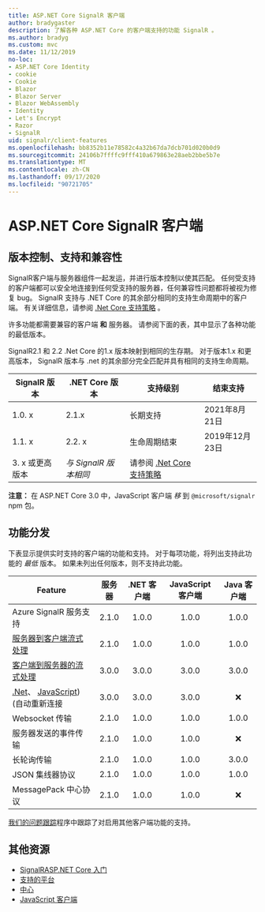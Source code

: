 ```yaml
---
title: ASP.NET Core SignalR 客户端
author: bradygaster
description: 了解各种 ASP.NET Core 的客户端支持的功能 SignalR 。
ms.author: bradyg
ms.custom: mvc
ms.date: 11/12/2019
no-loc:
- ASP.NET Core Identity
- cookie
- Cookie
- Blazor
- Blazor Server
- Blazor WebAssembly
- Identity
- Let's Encrypt
- Razor
- SignalR
uid: signalr/client-features
ms.openlocfilehash: bb8352b11e78582c4a32b67da7dcb701d020b0d9
ms.sourcegitcommit: 24106b7ffffc9fff410a679863e28aeb2bbe5b7e
ms.translationtype: MT
ms.contentlocale: zh-CN
ms.lasthandoff: 09/17/2020
ms.locfileid: "90721705"
---
```

# <a name="aspnet-core-no-locsignalr-clients"></a>ASP.NET Core SignalR 客户端

## <a name="versioning-support-and-compatibility"></a>版本控制、支持和兼容性

SignalR客户端与服务器组件一起发运，并进行版本控制以使其匹配。 任何受支持的客户端都可以安全地连接到任何受支持的服务器，任何兼容性问题都将被视为修复 bug。 SignalR 支持与 .NET Core 的其余部分相同的支持生命周期中的客户端。 有关详细信息，请参阅 [.Net Core 支持策略](https://dotnet.microsoft.com/platform/support/policy/dotnet-core) 。

许多功能都需要兼容的客户端 **和** 服务器。 请参阅下面的表，其中显示了各种功能的最低版本。

SignalR2.1 和 2.2 .Net Core 的1.x 版本映射到相同的生存期。 对于版本1.x 和更高版本， SignalR 版本与 .net 的其余部分完全匹配并具有相同的支持生命周期。

| SignalR 版本 | .NET Core 版本 | 支持级别 | 结束支持 |
| - | - | - | - |
| 1.0. x | 2.1.x | 长期支持 | 2021年8月21日 |
| 1.1. x | 2.2. x | 生命周期结束 | 2019年12月23日 |
| 3. x 或更高版本 | *与 SignalR 版本相同* | 请参阅 [.Net Core 支持策略](https://dotnet.microsoft.com/platform/support/policy/dotnet-core) |

**注意：** 在 ASP.NET Core 3.0 中，JavaScript 客户端 *移* 到 `@microsoft/signalr` npm 包。

## <a name="feature-distribution"></a>功能分发

下表显示提供实时支持的客户端的功能和支持。 对于每项功能，将列出支持此功能的 *最低* 版本。 如果未列出任何版本，则不支持此功能。

| Feature | 服务器 | .NET 客户端 | JavaScript 客户端 | Java 客户端 |
| ---- | :-: | :-: | :-: | :-: |
| Azure SignalR 服务支持 |2.1.0|1.0.0|1.0.0|1.0.0|
| [服务器到客户端流式处理](xref:signalr/streaming)          |2.1.0|1.0.0|1.0.0|1.0.0|
| [客户端到服务器的流式处理](xref:signalr/streaming)          |3.0.0|3.0.0|3.0.0|3.0.0|
| [.Net](./dotnet-client.md?tabs=visual-studio&view=aspnetcore-3.0#handle-lost-connection)、 [JavaScript](./javascript-client.md?view=aspnetcore-3.0#reconnect-clients))  (自动重新连接          |3.0.0|3.0.0|3.0.0|❌|
| Websocket 传输 |2.1.0|1.0.0|1.0.0|1.0.0|
| 服务器发送的事件传输 |2.1.0|1.0.0|1.0.0|❌|
| 长轮询传输 |2.1.0|1.0.0|1.0.0|3.0.0|
| JSON 集线器协议 |2.1.0|1.0.0|1.0.0|1.0.0|
| MessagePack 中心协议 |2.1.0|1.0.0|1.0.0|❌|

[我们的问题跟踪](https://github.com/dotnet/AspNetCore/issues)程序中跟踪了对启用其他客户端功能的支持。

## <a name="additional-resources"></a>其他资源

* [SignalRASP.NET Core 入门](xref:tutorials/signalr)
* [支持的平台](xref:signalr/supported-platforms)
* [中心](xref:signalr/hubs)
* [JavaScript 客户端](xref:signalr/javascript-client)
